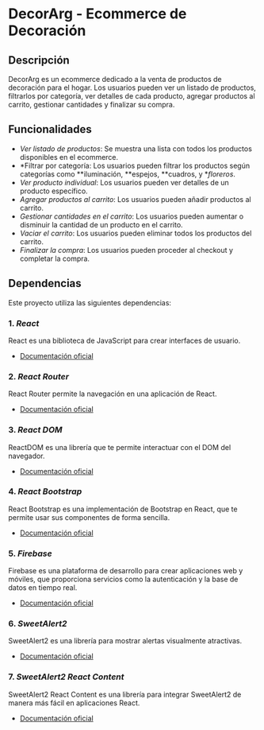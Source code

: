 # DecorArg - Ecommerce de Decoración

## Descripción
DecorArg es un ecommerce dedicado a la venta de productos de decoración para el hogar. Los usuarios pueden ver un listado de productos, filtrarlos por categoría, ver detalles de cada producto, agregar productos al carrito, gestionar cantidades y finalizar su compra.

## Funcionalidades
- *Ver listado de productos*: Se muestra una lista con todos los productos disponibles en el ecommerce.
- *Filtrar por categoría: Los usuarios pueden filtrar los productos según categorías como **iluminación, **espejos, **cuadros, y **floreros*.
- *Ver producto individual*: Los usuarios pueden ver detalles de un producto específico.
- *Agregar productos al carrito*: Los usuarios pueden añadir productos al carrito.
- *Gestionar cantidades en el carrito*: Los usuarios pueden aumentar o disminuir la cantidad de un producto en el carrito.
- *Vaciar el carrito*: Los usuarios pueden eliminar todos los productos del carrito.
- *Finalizar la compra*: Los usuarios pueden proceder al checkout y completar la compra.

## Dependencias

Este proyecto utiliza las siguientes dependencias:

### 1. *React*  
React es una biblioteca de JavaScript para crear interfaces de usuario.  
- [Documentación oficial](https://reactjs.org/)

### 2. *React Router*  
React Router permite la navegación en una aplicación de React.  
- [Documentación oficial](https://reactrouter.com/)

### 3. *React DOM*  
ReactDOM es una librería que te permite interactuar con el DOM del navegador.  
- [Documentación oficial](https://reactjs.org/docs/react-dom.html)

### 4. *React Bootstrap*  
React Bootstrap es una implementación de Bootstrap en React, que te permite usar sus componentes de forma sencilla.  
- [Documentación oficial](https://react-bootstrap.github.io/)

### 5. *Firebase*  
Firebase es una plataforma de desarrollo para crear aplicaciones web y móviles, que proporciona servicios como la autenticación y la base de datos en tiempo real.  
- [Documentación oficial](https://firebase.google.com/docs)

### 6. *SweetAlert2*  
SweetAlert2 es una librería para mostrar alertas visualmente atractivas.  
- [Documentación oficial](https://sweetalert2.github.io/)

### 7. *SweetAlert2 React Content*  
SweetAlert2 React Content es una librería para integrar SweetAlert2 de manera más fácil en aplicaciones React.  
- [Documentación oficial](https://github.com/sweetalert2/sweetalert2-react-content)